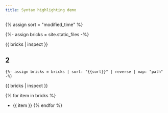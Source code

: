```yaml
---
title: Syntax highlighting demo
---
```



  {% assign sort =  "modified_time" %}
  
  {%- assign bricks = site.static_files -%}

{{ bricks | inspect }}

## 2
    {%- assign bricks = bricks | sort: "{{sort}}" | reverse | map: "path" -%}
    
{{ bricks | inspect }}
    
    
    
{% for item in bricks %}
- {{ item }}
{% endfor %}